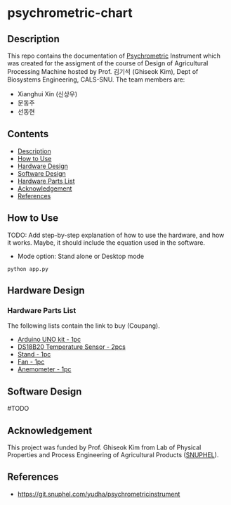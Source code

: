 # psychrometric-chart

## Description
This repo contains the documentation of [Psychrometric](https://en.wikipedia.org/wiki/Psychrometrics#:~:text=Mixtures%20of%20air%20and%20water%20vapor%20are%20the) Instrument which was created for the assigment of the course of Design of Agricultural Processing Machine hosted by Prof. 김기석 (Ghiseok Kim), Dept of Biosystems Engineering, CALS-SNU. 
The team members are:
- Xianghui Xin (신상우)
- 문동주
- 선동현

## Contents
- [Description](#description)
- [How to Use](#how-to-use)
- [Hardware Design](#hardware-design)
- [Software Design](#software-design)
- [Hardware Parts List](#hardware-parts-list)
- [Acknowledgement](#acknowledgement)
- [References](#references)

## How to Use
TODO: Add step-by-step explanation of how to use the hardware, and how it works. Maybe, it should include the equation used in the software.
- Mode option: Stand alone or Desktop mode
```
python app.py
```
## Hardware Design
### Hardware Parts List
The following lists contain the link to buy (Coupang).
- [Arduino UNO kit - 1pc](https://www.coupang.com/vp/products/1985589949?itemId=3378785223&vendorItemId=71365465000&pickType=COU_PICK&q=Arduino+Kit&itemsCount=36&searchId=90f9b28425a34a52b5a89838543bc32a&rank=1&isAddedCart=)
- [DS18B20 Temperature Sensor - 2pcs](https://www.coupang.com/vp/products/70528314?itemId=235762133&vendorItemId=3564994262&q=DS18B20&itemsCount=36&searchId=ba6e5027c9a540c0a0606278bbf54974&rank=1&isAddedCart=)
- [Stand - 1pc](https://www.coupang.com/vp/products/66520363?itemId=21612072140&vendorItemId=88675889507&q=L298N&itemsCount=36&searchId=74ce195edd1d424286f8e31b936a6507&rank=0&isAddedCart=)
- [Fan - 1pc](https://www.coupang.com/vp/products/7996571299?itemId=22246880434&vendorItemId=89293426760&q=%EC%86%8C%ED%98%95+%ED%8C%AC&itemsCount=36&searchId=9c47b3f5059e455d9f5a838aec6ff48c&rank=6&isAddedCart=)
- [Anemometer - 1pc](https://www.coupang.com/vp/products/8192902033?itemId=23453033261&vendorItemId=73031508876&q=%ED%92%8D%EC%86%8D%EA%B3%84&itemsCount=36&searchId=7a7741756f6d49f4b6a9af78966f4b84&rank=0&isAddedCart=)

## Software Design
#TODO
## Acknowledgement
This project was funded by Prof. Ghiseok Kim from Lab of Physical Properties and Process Engineering of Agricultural Products ([SNUPHEL](https://snuphel.snu.ac.kr/)).

## References
- https://git.snuphel.com/yudha/psychrometricinstrument